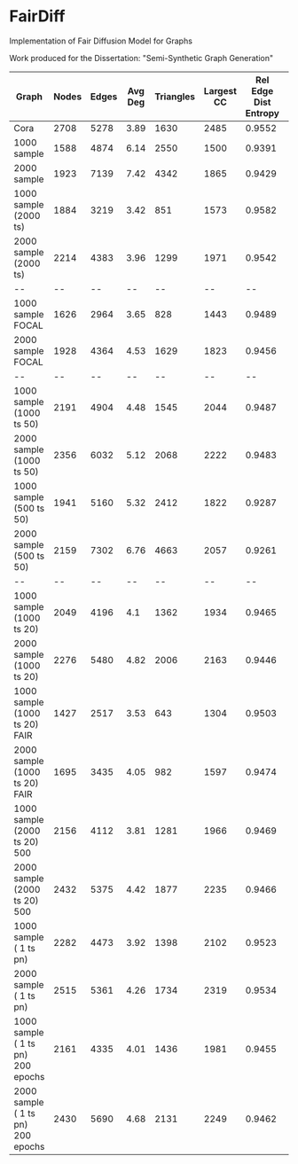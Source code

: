 # FairDiff
Implementation of Fair Diffusion Model for Graphs

Work produced for the Dissertation: "Semi-Synthetic Graph Generation"



| Graph |Nodes| Edges| Avg Deg | Triangles | Largest CC | Rel Edge Dist Entropy | Power Law Exp | Gini Coefficient | IoU*|
| -- |--| --| -- | --| -- | -- | -- | -- |--|
|Cora | 2708 | 5278 | 3.89 | 1630 | 2485 | 0.9552 | 1.9323 | 0.4051| 1|
|1000 sample| 1588 | 4874 | 6.14| 2550 | 1500 | 0.9391 | 1.7116 | 0.4823 | 0.1429 |
|2000 sample| 1923 | 7139 | 7.42 | 4342 | 1865 | 0.9429 | 1.6343 | 0.4847 | 0.1930 | 
|1000 sample (2000 ts) | 1884 | 3219 | 3.42 | 851 | 1573 | 0.9582 | 2.0432 | 0.3968 | 0.4863 |
|2000 sample (2000 ts) | 2214 | 4383 | 3.96 | 1299 | 1971 | 0.9542 | 1.9314 | 0.4186 | 0.5845 |
| -- |--| --| -- | --| -- | -- | -- | -- |--|
|1000 sample  FOCAL | 1626 | 2964 | 3.65 | 828 | 1443 | 0.9489 | 2.022 | 0.4291 | 0.3607 |
|2000 sample FOCAL | 1928 | 4364 | 4.53 | 1629 | 1823 | 0.9456 | 1.8677 | 0.4536 | 0.4230 |
| -- |--| --| -- | --| -- | -- | -- | -- |--|
|1000 sample (1000 ts 50) | 2191 | 4904 | 4.48 | 1545 | 2044 | 0.9487 | 1.8950 | 0.4293 | 0.6975 |
|2000 sample (1000 ts 50)| 2356 | 6032 | 5.12 | 2068 | 2222 | 0.9483 | 1.7741 | 0.4394 | 0.6883 |
|1000 sample (500 ts 50)|1941|5160|5.32|2412|1822|0.9287|1.8165|0.5056|0.4852|
|2000 sample (500 ts 50) |2159|7302|6.76|4663|2057|0.9261|1.7015|0.5233|0.4648|
| -- |--| --| -- | --| -- | -- | -- | -- |--|
|1000 sample (1000 ts 20) |2049|4196|4.1|1362|1934|0.9465|1.9276|0.4381|0.5764|
|2000 sample (1000 ts 20) |2276|5480|4.82|2006|2163|0.9446|1.821|0.4498|0.6170|
|1000 sample (1000 ts 20) FAIR |1427|2517|3.53|643|1304|0.9503|2.045|0.4213|0.3517|
|2000 sample (1000 ts 20) FAIR |1695|3435|4.05|982|1597|0.9474|1.9381|0.4403|0.4151|
|1000 sample (2000 ts 20) 500 |2156|4112|3.81|1281|1966|0.9469|1.9864|0.4333| 0.6316 |
|2000 sample (2000 ts 20) 500 |2432|5375|4.42|1877|2235|0.9466|1.8724|0.4412|0.7048 |
|1000 sample ( 1 ts pn)|2282|4473|3.92|1398|2102|0.9523|1.9391|0.4162| 0.7528|
|2000 sample ( 1 ts pn)|2515|5361|4.26|1734|2319|0.9534|1.8733|0.4173| 0.8274 |
|1000 sample ( 1 ts pn) 200 epochs|2161|4335|4.01|1436|1981|0.9455|1.952|0.4407|0.6167|
|2000 sample ( 1 ts pn) 200 epochs |2430|5690|4.68|2131|2249|0.9462|1.8397|0.4484| 0.6681 |